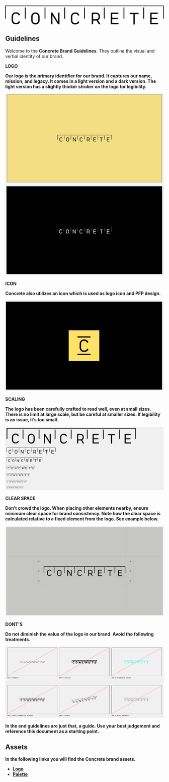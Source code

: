 <p align="left">
  <img src="https://github.com/Blueprint-Finance/brand-assets/blob/f7f5b6ab36e9f65b8923ee36f00d3ca109553fce/assets/logo/svg/concrete-logo-black.svg" alt="Logo">
</p>

## Guidelines

Welcome to the **Concrete Brand Guidelines**. They outline the visual and verbal identity of our brand. 
<b>

**LOGO**

Our logo is the primary identifier for our brand. It captures our name, mission, and legacy. It comes in a light version and a dark version. The light version has a slightly thicker stroker on the logo for legibility.

![Logo](https://github.com/Blueprint-Finance/brand-assets/blob/e13d10fcce8c40a4de74a9f642b8fb797eb99703/guidelines/logo-light.png)
![Logo-Black](https://github.com/Blueprint-Finance/brand-assets/blob/e13d10fcce8c40a4de74a9f642b8fb797eb99703/guidelines/logo-black.png)

**ICON**

Concrete also utilizes an icon which is used as logo icon and PFP design.

![Logo-Icon](https://github.com/Blueprint-Finance/brand-assets/blob/e13d10fcce8c40a4de74a9f642b8fb797eb99703/guidelines/icon.png)

**SCALING**

The logo has been carefully crafted to read well, even at small sizes. There is no limit at large scale, but be careful at smaller sizes. If legibility is an issue, it’s too small.

![Logo-Scaling](https://github.com/Blueprint-Finance/brand-assets/blob/e13d10fcce8c40a4de74a9f642b8fb797eb99703/guidelines/logo-scaling.png)

**CLEAR SPACE**

Don’t crowd the logo. When placing other elements nearby, ensure minimum clear space for brand consistency. Note how the clear space is calculated relative to a fixed element from the logo. See example below.

![Logo-Spacing](https://github.com/Blueprint-Finance/brand-assets/blob/e13d10fcce8c40a4de74a9f642b8fb797eb99703/guidelines/logo-spacing.png)

**DONT'S**

Do not diminish the value of the logo in our brand. Avoid the following treatments.

![Logo-Donts](https://github.com/Blueprint-Finance/brand-assets/blob/e13d10fcce8c40a4de74a9f642b8fb797eb99703/guidelines/donts.png)

In the end guidelines are just that, a guide. Use your best judgement and reference this document as a starting point.  

## Assets

In the following links you will find the Concrete brand assets.

<ul>
<li><a href="https://github.com/Blueprint-Finance/brand-assets/tree/f7f5b6ab36e9f65b8923ee36f00d3ca109553fce/assets/logo">Logo</a></li>
<li><a href="https://github.com/Blueprint-Finance/brand-assets/tree/f7f5b6ab36e9f65b8923ee36f00d3ca109553fce/assets/palette">Palette</a> </li>
</ul>
